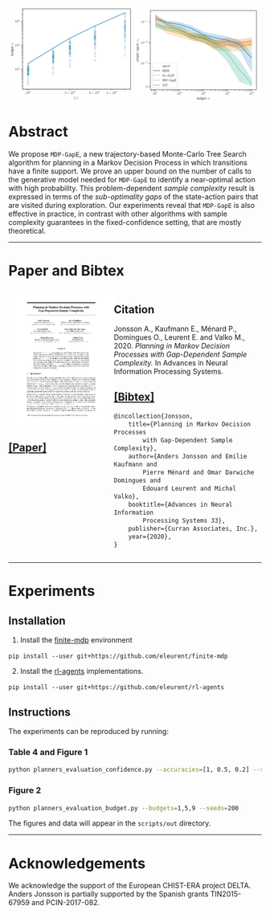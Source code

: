 <img width="49%" src="./assets/images/budget.png">
<img width="49%" src="./assets/images/simple_regret.png">

# Abstract

We propose `MDP-GapE`, a new trajectory-based Monte-Carlo Tree Search algorithm for planning in a Markov Decision Process in which transitions have a finite support. We prove an upper bound on the number of calls to the generative model needed for `MDP-GapE` to identify a near-optimal action with high probability. This problem-dependent *sample complexity* result is expressed in terms of the *sub-optimality gaps* of the state-action pairs that are visited during exploration. Our experiments reveal that `MDP-GapE` is also effective in practice, in contrast with other algorithms with sample complexity guarantees in the fixed-confidence setting, that are mostly theoretical.

----------------------------

# Paper and Bibtex

<div style="display: flex;">
<div style="flex: 0 0 15em;">
	<a href="{{ site.paper_url }}">
		<img class="layered-paper-big" src="./assets/images/thumbnail.png">
		<br>
		<h2>[Paper]</h2>
	</a>
</div>
<div style="flex: auto" markdown="1">

## Citation

Jonsson A., Kaufmann E., Ménard P., Domingues O., Leurent E. and Valko M., 2020. *Planning in Markov Decision Processes with Gap-Dependent Sample Complexity.* In Advances in Neural Information Processing Systems.

## [[Bibtex]](cite.bib)

```
@incollection{Jonsson,
    title={Planning in Markov Decision Processes
    	with Gap-Dependent Sample Complexity},
    author={Anders Jonsson and Emilie Kaufmann and
    	Pierre Ménard and Omar Darwiche Domingues and
    	Edouard Leurent and Michal Valko},
    booktitle={Advances in Neural Information
    	Processing Systems 33},
    publisher={Curran Associates, Inc.},
    year={2020},
}
```
</div>
</div>

----------------------------
# Experiments

## Installation

1. Install the [finite-mdp](https://github.com/eleurent/finite-mdp) environment

`pip install --user git+https://github.com/eleurent/finite-mdp`

2. Install the [rl-agents](https://github.com/eleurent/rl-agents) implementations.

`pip install --user git+https://github.com/eleurent/rl-agents`

## Instructions

The experiments can be reproduced by running:

### Table 4 and Figure 1
```bash
python planners_evaluation_confidence.py --accuracies=[1, 0.5, 0.2] --seeds=200
```

### Figure 2
```bash
python planners_evaluation_budget.py --budgets=1,5,9 --seeds=200
```

The figures and data will appear in the `scripts/out` directory.


----------------------------

# Acknowledgements

We acknowledge the support of the European CHIST-ERA project DELTA. Anders Jonsson is partially supported by the Spanish grants TIN2015-67959 and PCIN-2017-082.
